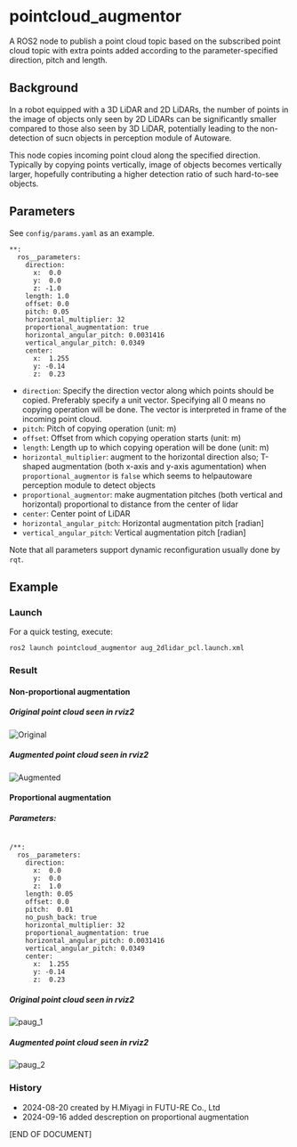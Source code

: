 # pointcloud_augmentor

A ROS2 node to publish a point cloud topic based on the subscribed point cloud topic with extra points added according to the parameter-specified direction, pitch and length.

## Background

In a robot equipped with a 3D LiDAR and 2D LiDARs, the number of points in the image of objects only seen by 2D LiDARs can be significantly smaller compared to those also seen by 3D LiDAR, potentially leading to the non-detection of sucn objects in perception module of Autoware.

This node copies incoming point cloud along the specified direction. Typically by copying points vertically, image of objects becomes vertically larger, hopefully contributing a higher detection ratio of such hard-to-see objects.


## Parameters

See `config/params.yaml` as an example.

~~~
**:
  ros__parameters:
    direction:
      x:  0.0
      y:  0.0
      z: -1.0
    length: 1.0
    offset: 0.0
    pitch: 0.05
    horizontal_multiplier: 32
    proportional_augmentation: true
    horizontal_angular_pitch: 0.0031416
    vertical_angular_pitch: 0.0349
    center:
      x:  1.255
      y: -0.14
      z:  0.23
~~~~

- `direction`: Specify the direction vector along which points should be copied. Preferably specify a unit vector. Specifying all 0 means no copying operation will be done. The vector is interpreted in frame of the incoming point cloud.  
- `pitch`: Pitch of copying operation (unit: m)
- `offset`: Offset from which copying operation starts (unit: m)
- `length`: Length up to which copying operation will be done (unit: m)
- `horizontal_multiplier`: augment to the horizontal direction also; T-shaped augmentation (both x-axis and y-axis agumentation) when `proportional_augmentor` is `false` which seems to helpautoware perception module to detect objects 
- `proportional_augmentor`: make augmentation pitches (both vertical and horizontal) proportional to distance from the center of lidar
- `center`: Center point of LiDAR
- `horizontal_angular_pitch`: Horizontal augmentation pitch [radian]
- `vertical_angular_pitch`: Vertical augmentation pitch [radian]

Note that all parameters support dynamic reconfiguration usually done by `rqt`.


## Example

### Launch 

For a quick testing, execute:

`ros2 launch pointcloud_augmentor aug_2dlidar_pcl.launch.xml`

### Result

#### Non-proportional augmentation

##### Original point cloud seen in rviz2

![Original](image/original_2dlidar_points.png)

##### Augmented point cloud seen in rviz2

![Augmented](image/augmented_2dlidar_points.png)


#### Proportional augmentation

##### Parameters:

~~~~

/**:
  ros__parameters:
    direction:
      x:  0.0
      y:  0.0
      z:  1.0
    length: 0.05
    offset: 0.0
    pitch:  0.01
    no_push_back: true
    horizontal_multiplier: 32
    proportional_augmentation: true
    horizontal_angular_pitch: 0.0031416
    vertical_angular_pitch: 0.0349
    center:
      x:  1.255
      y: -0.14
      z:  0.23

~~~~

##### Original point cloud seen in rviz2

![paug_1](image/original_2dlidar_points_prop.png)

##### Augmented point cloud seen in rviz2

![paug_2](image/augmented_2dlidar_points_prop.png)


### History

- 2024-08-20 created by H.Miyagi in FUTU-RE Co., Ltd
- 2024-09-16 added descreption on proportional augmentation


\[END OF DOCUMENT\]
